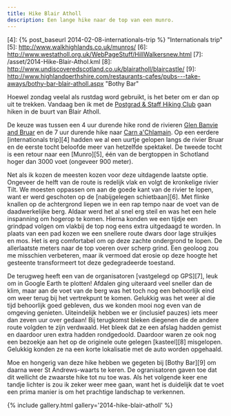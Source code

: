 ```yaml
---
title: Hike Blair Atholl
description: Een lange hike naar de top van een munro.
---
```

[1]: https://www.facebook.com/groups/PGStaffHiking/
[2]: http://www.walkhighlands.co.uk/perthshire/glen-banvie.shtml
[3]: http://www.walkhighlands.co.uk/perthshire/carn-a-chlamain.shtml
[4]: {% post_baseurl 2014-02-08-internationals-trip %} "Internationals trip"
[5]: http://www.walkhighlands.co.uk/munros/
[6]: http://www.westatholl.org.uk/WebPageStuff/HillWalkersnew.html
[7]: /asset/2014-Hike-Blair-Athol.kml
[8]: http://www.undiscoveredscotland.co.uk/blairatholl/blaircastle/
[9]: http://www.highlandperthshire.com/restaurants-cafes/pubs---take-aways/bothy-bar-blair-atholl.aspx "Bothy Bar"

Hoewel zondag veelal als rustdag word gebruikt, is het beter om er dan op uit te trekken. Vandaag ben ik met de [Postgrad & Staff Hiking Club][1] gaan hiken in de buurt van Blair Atholl.

<a name="more"></a>

De keuze was tussen een 4 uur durende hike rond de rivieren [Glen Banvie and Bruar][2] en de 7 uur durende hike naar [Carn a'Chlamain][3]. Op een eerdere [internationals trip][4] hadden we al een uurtje gelopen langs de rivier Bruar en de eerste tocht beloofde meer van hetzelfde spektakel. De tweede tocht is een retour naar een [Munro][5], één van de bergtoppen in Schotland hoger dan 3000 voet (ongeveer 900 meter).

Net als ik kozen de meesten kozen voor deze uitdagende laatste optie. Ongeveer de helft van de route is redelijk vlak en volgt de kronkelige rivier Tilt. We moesten oppassen om aan de goede kant van de rivier te lopen, want er werd geschoten op de [nabijgelegen schietbaan][6]. Met flinke knallen op de achtergrond liepen we in een rap tempo naar de voet van de daadwerkelijke berg. Aldaar werd het al snel erg steil en was het een hele inspanning om hogerop te komen. Hierna konden we een tijdje een grindpad volgen om vlakbij de top nog eens extra uitgedaagd te worden. In plaats van een pad kozen we een snellere route dwars door lage struikjes en mos. Het is erg comfortabel om op deze zachte ondergrond te lopen. De allerlaatste meters naar de top voeren over scherp grind. Een geoloog zou me misschien verbeteren, maar ik vermoed dat erosie op deze hoogte het gesteente transformeert tot deze gedegradeerde toestand.

De terugweg heeft een van de organisatoren [vastgelegd op GPS][7], leuk om in Google Earth te plotten! Afdalen ging uiteraard veel sneller dan de klim, maar aan de voet van de berg was het toch nog een behoorlijk eind om weer terug bij het vertrekpunt te komen. Gelukkig was het weer al die tijd behoorlijk goed gebleven, dus we konden mooi nog even van de omgeving genieten. Uiteindelijk hebben we er (inclusief pauzes) iets meer dan zeven uur over gedaan! Bij terugkomst bleken diegenen die de andere route volgden te zijn verdwaald. Het bleek dat ze een afslag hadden gemist en daardoor uren extra hadden rondgedoold. Daardoor waren ze ook nog een bezoekje aan het op de originele oute gelegen [kasteel][8] misgelopen. Gelukkig konden ze na een korte lokalisatie met de auto worden opgehaald. 

Moe en hongerig van deze hike hebben we gegeten bij [Bothy Bar][9] om daarna weer St Andrews-waarts te keren. De ogranisatoren gaven toe dat dit wellicht de zwaarste hike tot nu toe was. Als het volgende keer ene tandje lichter is zou ik zeker weer mee gaan, want het is duidelijk dat te voet een prima manier is om het prachtige landschap te verkennen.

{% include gallery.html gallery='2014-hike-blair-atholl' %}